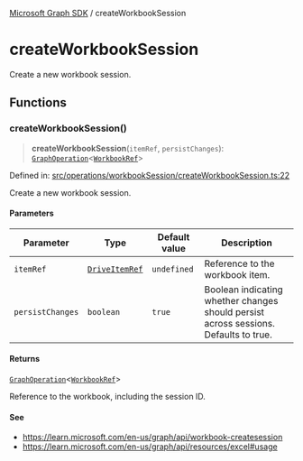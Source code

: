 [Microsoft Graph SDK](README.md) / createWorkbookSession

# createWorkbookSession

Create a new workbook session.

## Functions

### createWorkbookSession()

> **createWorkbookSession**(`itemRef`, `persistChanges`): [`GraphOperation`](GraphOperation.md#graphoperation)\<[`WorkbookRef`](Workbook.md#workbookref)\>

Defined in: [src/operations/workbookSession/createWorkbookSession.ts:22](https://github.com/Future-Secure-AI/microsoft-graph/blob/main/src/operations/workbookSession/createWorkbookSession.ts#L22)

Create a new workbook session.

#### Parameters

| Parameter | Type | Default value | Description |
| ------ | ------ | ------ | ------ |
| `itemRef` | [`DriveItemRef`](DriveItem-1.md#driveitemref) | `undefined` | Reference to the workbook item. |
| `persistChanges` | `boolean` | `true` | Boolean indicating whether changes should persist across sessions. Defaults to true. |

#### Returns

[`GraphOperation`](GraphOperation.md#graphoperation)\<[`WorkbookRef`](Workbook.md#workbookref)\>

Reference to the workbook, including the session ID.

#### See

 - https://learn.microsoft.com/en-us/graph/api/workbook-createsession
 - https://learn.microsoft.com/en-us/graph/api/resources/excel#usage
